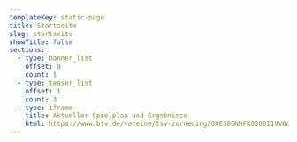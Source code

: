 ```yaml
---
templateKey: static-page
title: Startseite
slug: startseite
showTitle: false
sections:
  - type: banner_list
    offset: 0
    count: 1
  - type: teaser_list
    offset: 1
    count: 3
  - type: iframe
    title: Aktueller Spielplan und Ergebnisse
    html: https://www.bfv.de/vereine/tsv-zorneding/00ES8GNHFK000011VV0AG08LVUPGND5I
---
```

